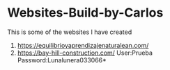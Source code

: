 # Websites-Build-by-Carlos
This is some of the websites I have created 

1. https://equilibrioyaprendizajenaturalean.com/
2. https://bay-hill-construction.com/
   User:Prueba
   Password:Lunalunera033066*
